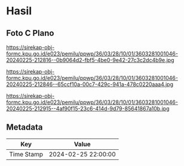 # Hasil

## Foto C Plano

https://sirekap-obj-formc.kpu.go.id/e023/pemilu/ppwp/36/03/28/10/01/3603281001046-20240225-212816--0b9064d2-fbf5-4be0-9e42-27c3c2dc4b9e.jpg

https://sirekap-obj-formc.kpu.go.id/e023/pemilu/ppwp/36/03/28/10/01/3603281001046-20240225-212846--65ccf10a-00c7-429c-941a-478c0220aaa4.jpg

https://sirekap-obj-formc.kpu.go.id/e023/pemilu/ppwp/36/03/28/10/01/3603281001046-20240225-212915--4af90f15-23c6-414d-9d79-85641867a10b.jpg


## Metadata

| Key        | Value               |
| ---------- | ------------------- |
| Time Stamp | 2024-02-25 22:00:00 |



